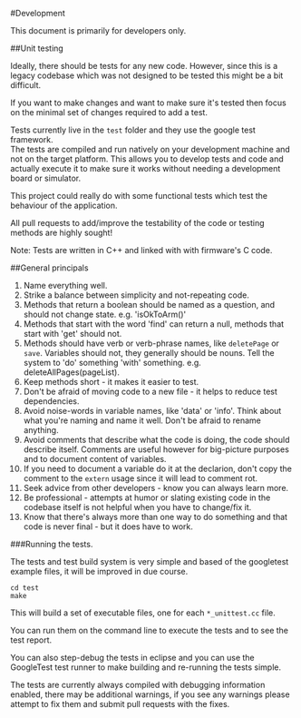#Development

This document is primarily for developers only.

##Unit testing

Ideally, there should be tests for any new code. However, since this is a legacy codebase which was not designed to be tested this might be a bit difficult.

If you want to make changes and want to make sure it's tested then focus on the minimal set of changes required to add a test.

Tests currently live in the `test` folder and they use the google test framework.  
The tests are compiled and run natively on your development machine and not on the target platform.
This allows you to develop tests and code and actually execute it to make sure it works without needing a development board or simulator.

This project could really do with some functional tests which test the behaviour of the application.

All pull requests to add/improve the testability of the code or testing methods are highly sought!

Note: Tests are written in C++ and linked with with firmware's C code.

##General principals

1. Name everything well.
2. Strike a balance between simplicity and not-repeating code.
3. Methods that return a boolean should be named as a question, and should not change state.  e.g. 'isOkToArm()'
4. Methods that start with the word 'find' can return a null, methods that start with 'get' should not.
5. Methods should have verb or verb-phrase names, like `deletePage` or `save`.  Variables should not, they generally should be nouns.  Tell the system to 'do' something 'with' something.  e.g. deleteAllPages(pageList).
6. Keep methods short - it makes it easier to test.
7. Don't be afraid of moving code to a new file - it helps to reduce test dependencies.
8. Avoid noise-words in variable names, like 'data' or 'info'.  Think about what you're naming and name it well.  Don't be afraid to rename anything.
9. Avoid comments that describe what the code is doing, the code should describe itself.  Comments are useful however for big-picture purposes and to document content of variables.
10. If you need to document a variable do it at the declarion, don't copy the comment to the `extern` usage since it will lead to comment rot.
11. Seek advice from other developers - know you can always learn more.
12. Be professional - attempts at humor or slating existing code in the codebase itself is not helpful when you have to change/fix it.
13. Know that there's always more than one way to do something and that code is never final - but it does have to work.

###Running the tests.

The tests and test build system is very simple and based of the googletest example files, it will be improved in due course.

```
cd test
make
```

This will build a set of executable files, one for each `*_unittest.cc` file.

You can run them on the command line to execute the tests and to see the test report.

You can also step-debug the tests in eclipse and you can use the GoogleTest test runner to make building and re-running the tests simple.

The tests are currently always compiled with debugging information enabled, there may be additional warnings, if you see any warnings please attempt to fix them and submit pull requests with the fixes.
